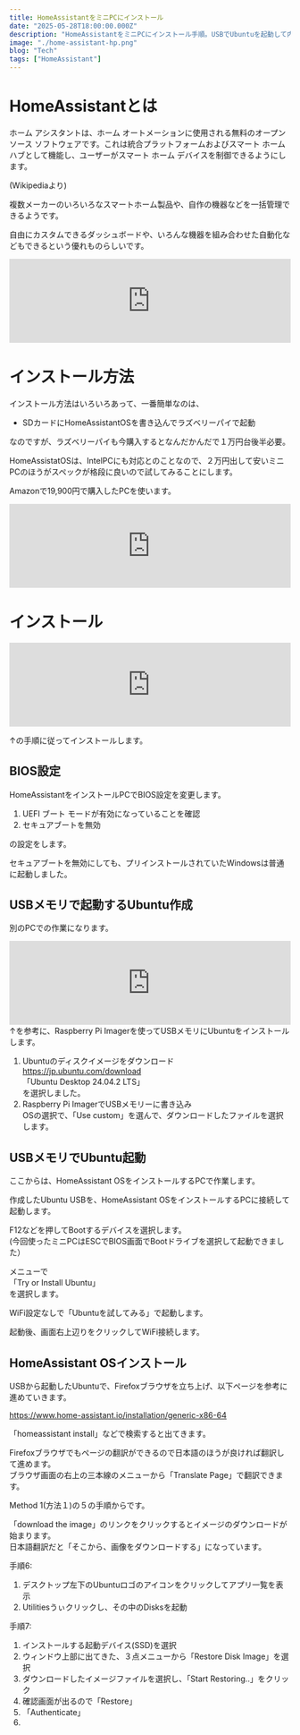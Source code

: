 ```yaml
---
title: HomeAssistantをミニPCにインストール
date: "2025-05-28T18:00:00.000Z"
description: "HomeAssistantをミニPCにインストール手順。USBでUbuntuを起動して内蔵SSDにインストールするやり方"
image: "./home-assistant-hp.png"
blog: "Tech"
tags: ["HomeAssistant"]
---
```


# HomeAssistantとは

ホーム アシスタントは、ホーム オートメーションに使用される無料のオープンソース ソフトウェアです。これは統合プラットフォームおよびスマート ホーム ハブとして機能し、ユーザーがスマート ホーム デバイスを制御できるようにします。

(Wikipediaより)

複数メーカーのいろいろなスマートホーム製品や、自作の機器などを一括管理できるようです。

自由にカスタムできるダッシュボードや、いろんな機器を組み合わせた自動化などもできるという優れものらしいです。

<iframe title="Home Assistant" src="https://hatenablog-parts.com/embed?url=https://www.home-assistant.io/" style="width:100%;height:150px; max-width:600px; margin-left:auto; margin-right:auto;" frameborder="0" scrolling="no" loading="lazy"></iframe>

# インストール方法

インストール方法はいろいろあって、一番簡単なのは、
- SDカードにHomeAssistantOSを書き込んでラズベリーパイで起動

なのですが、ラズベリーパイも今購入するとなんだかんだで１万円台後半必要。  

HomeAssistatOSは、IntelPCにも対応とのことなので、２万円出して安いミニPCのほうがスペックが格段に良いので試してみることにします。

Amazonで19,900円で購入したPCを使います。

<iframe title="２万円以下のミニPC「ACEMAGIC Vista Mini V1」を買ってみた | ガンバラナイ" src="https://hatenablog-parts.com/embed?url=https://ganbaranai.tech/blog/minipc-acemagic-vistaminiv1/" style="width:100%;height:150px; max-width:600px; margin-left:auto; margin-right:auto;" frameborder="0" scrolling="no" loading="lazy"></iframe>

# インストール

<iframe title="汎用 x86-64 - ホームアシスタント" src="https://hatenablog-parts.com/embed?url=https://www.home-assistant.io/installation/generic-x86-64" style="width:100%;height:150px; max-width:600px; margin-left:auto; margin-right:auto;" frameborder="0" scrolling="no" loading="lazy"></iframe>

↑の手順に従ってインストールします。

## BIOS設定
HomeAssistantをインストールPCでBIOS設定を変更します。

1. UEFI ブート モードが有効になっていることを確認
2. セキュアブートを無効

の設定をします。

セキュアブートを無効にしても、プリインストールされていたWindowsは普通に起動しました。


## USBメモリで起動するUbuntu作成
別のPCでの作業になります。

<iframe title="Ubuntu 24.04のLive USBを使ってArduino IDEの検証 | Lang-ship" src="https://hatenablog-parts.com/embed?url=https://lang-ship.com/blog/work/ubuntu-24-04-live-usb/" style="width:100%;height:150px; max-width:600px; margin-left:auto; margin-right:auto;" frameborder="0" scrolling="no" loading="lazy"></iframe>
↑を参考に、Raspberry Pi Imagerを使ってUSBメモリにUbuntuをインストールします。

1. Ubuntuのディスクイメージをダウンロード  
  https://jp.ubuntu.com/download  
  「Ubuntu Desktop 24.04.2 LTS」  
  を選択しました。  
2. Raspberry Pi ImagerでUSBメモリーに書き込み  
  OSの選択で、「Use custom」を選んで、ダウンロードしたファイルを選択します。

## USBメモリでUbuntu起動
ここからは、HomeAssistant OSをインストールするPCで作業します。

作成したUbuntu USBを、HomeAssistant OSをインストールするPCに接続して起動します。

F12などを押してBootするデバイスを選択します。  
(今回使ったミニPCはESCでBIOS画面でBootドライブを選択して起動できました）

メニューで  
「Try or Install Ubuntu」  
を選択します。

WiFi設定なしで「Ubuntuを試してみる」で起動します。

起動後、画面右上辺りをクリックしてWiFi接続します。

## HomeAssistant OSインストール

USBから起動したUbuntuで、Firefoxブラウザを立ち上げ、以下ページを参考に進めていきます。

https://www.home-assistant.io/installation/generic-x86-64

「homeassistant install」などで検索すると出てきます。

Firefoxブラウザでもページの翻訳ができるので日本語のほうが良ければ翻訳して進めます。  
ブラウザ画面の右上の三本線のメニューから「Translate Page」で翻訳できます。

Method 1(方法１)の５の手順からです。

「download the image」のリンクをクリックするとイメージのダウンロードが始まります。  
日本語翻訳だと「そこから、画像をダウンロードする」になっています。

手順6:
1. デスクトップ左下のUbuntuロゴのアイコンをクリックしてアプリ一覧を表示
2. Utilitiesうぃクリックし、その中のDisksを起動

手順7:
1. インストールする起動デバイス(SSD)を選択
2. ウィンドウ上部に出てきた、３点メニューから「Restore Disk Image」を選択
3. ダウンロードしたイメージファイルを選択し、「Start Restoring..」をクリック
4. 確認画面が出るので「Restore」
5. 「Authenticate」
6. 




